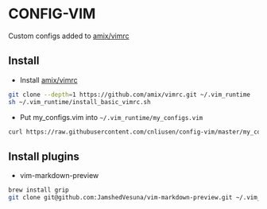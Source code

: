 # CONFIG-VIM

Custom configs added to [amix/vimrc](https://github.com/amix/vimrc)

## Install

* Install [amix/vimrc](https://github.com/amix/vimrc)

```bash
git clone --depth=1 https://github.com/amix/vimrc.git ~/.vim_runtime
sh ~/.vim_runtime/install_basic_vimrc.sh
```

* Put my_configs.vim into `~/.vim_runtime/my_configs.vim`

```bash
curl https://raw.githubusercontent.com/cnliusen/config-vim/master/my_configs.vim > ~/.vim_runtime/my_configs.vim
```

## Install plugins

* vim-markdown-preview
```bash
brew install grip
git clone git@github.com:JamshedVesuna/vim-markdown-preview.git ~/.vim_runtime/my_plugins/
```
